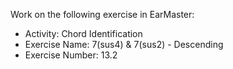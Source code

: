 Work on the following exercise in EarMaster:
- Activity: Chord Identification
- Exercise Name: 7(sus4) & 7(sus2) - Descending
- Exercise Number: 13.2
